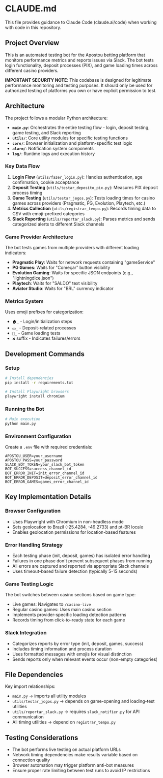 # CLAUDE.md

This file provides guidance to Claude Code (claude.ai/code) when working with code in this repository.

## Project Overview

This is an automated testing bot for the Apostou betting platform that monitors performance metrics and reports issues via Slack. The bot tests login functionality, deposit processes (PIX), and game loading times across different casino providers.

**IMPORTANT SECURITY NOTE**: This codebase is designed for legitimate performance monitoring and testing purposes. It should only be used for authorized testing of platforms you own or have explicit permission to test.

## Architecture

The project follows a modular Python architecture:

- **`main.py`**: Orchestrates the entire testing flow - login, deposit testing, game testing, and Slack reporting
- **`utils/`**: Core utility modules for specific testing functions
- **`core/`**: Browser initialization and platform-specific test logic  
- **`alarm/`**: Notification system components
- **`log/`**: Runtime logs and execution history

### Key Data Flow

1. **Login Flow** (`utils/fazer_login.py`): Handles authentication, age confirmation, cookie acceptance
2. **Deposit Testing** (`utils/testar_deposito_pix.py`): Measures PIX deposit process timing
3. **Game Testing** (`utils/testar_jogos.py`): Tests loading times for casino games across providers (Pragmatic, PG, Evolution, Playtech, etc.)
4. **Metrics Collection** (`utils/registrar_tempo.py`): Records timing data to CSV with emoji-prefixed categories
5. **Slack Reporting** (`utils/reportar_slack.py`): Parses metrics and sends categorized alerts to different Slack channels

### Game Provider Architecture

The bot tests games from multiple providers with different loading indicators:
- **Pragmatic Play**: Waits for network requests containing "gameService"  
- **PG Games**: Waits for "Começar" button visibility
- **Evolution Gaming**: Waits for specific JSON endpoints (e.g., "lightningdice.json")
- **Playtech**: Waits for "SALDO" text visibility
- **Aviator Studio**: Waits for "BRL" currency indicator

### Metrics System

Uses emoji prefixes for categorization:
- `🏠_` - Login/initialization steps
- `💵_` - Deposit-related processes  
- `🎰_` - Game loading tests
- `❌` suffix - Indicates failures/errors

## Development Commands

### Setup
```bash
# Install dependencies
pip install -r requirements.txt

# Install Playwright browsers
playwright install chromium
```

### Running the Bot
```bash
# Main execution
python main.py
```

### Environment Configuration
Create a `.env` file with required credentials:
```
APOSTOU_USER=your_username
APOSTOU_PASS=your_password
SLACK_BOT_TOKEN=your_slack_bot_token
BOT_SUCCESS=success_channel_id
BOT_ERROR_INIT=init_error_channel_id  
BOT_ERROR_DEPOSIT=deposit_error_channel_id
BOT_ERROR_GAMES=games_error_channel_id
```

## Key Implementation Details

### Browser Configuration
- Uses Playwright with Chromium in non-headless mode
- Sets geolocation to Brazil (-25.4284, -49.2733) and pt-BR locale
- Enables geolocation permissions for location-based features

### Error Handling Strategy
- Each testing phase (init, deposit, games) has isolated error handling
- Failures in one phase don't prevent subsequent phases from running
- All errors are captured and reported via appropriate Slack channels
- Uses timeout-based failure detection (typically 5-15 seconds)

### Game Testing Logic
The bot switches between casino sections based on game type:
- Live games: Navigates to `/casino-live` 
- Regular casino games: Uses main casino section
- Implements provider-specific loading detection patterns
- Records timing from click-to-ready state for each game

### Slack Integration
- Categorizes reports by error type (init, deposit, games, success)
- Includes timing information and process duration
- Uses formatted messages with emojis for visual distinction
- Sends reports only when relevant events occur (non-empty categories)

## File Dependencies

Key import relationships:
- `main.py` → imports all utility modules
- `utils/testar_jogos.py` → depends on game-opening and loading-test utilities
- `utils/reportar_slack.py` → requires `slack_notifier.py` for API communication
- All timing utilities → depend on `registrar_tempo.py`

## Testing Considerations

- The bot performs live testing on actual platform URLs
- Network timing dependencies make results variable based on connection quality
- Browser automation may trigger platform anti-bot measures
- Ensure proper rate limiting between test runs to avoid IP restrictions